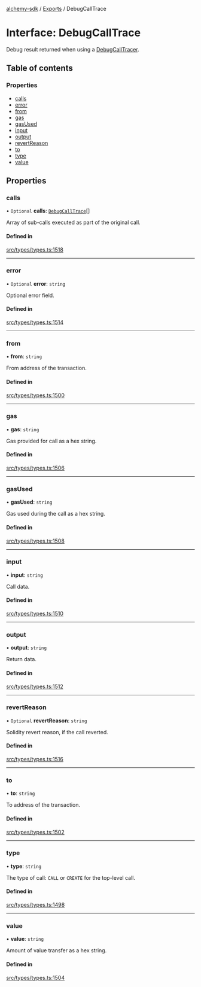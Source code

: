 [alchemy-sdk](../README.md) / [Exports](../modules.md) / DebugCallTrace

# Interface: DebugCallTrace

Debug result returned when using a [DebugCallTracer](DebugCallTracer.md).

## Table of contents

### Properties

- [calls](DebugCallTrace.md#calls)
- [error](DebugCallTrace.md#error)
- [from](DebugCallTrace.md#from)
- [gas](DebugCallTrace.md#gas)
- [gasUsed](DebugCallTrace.md#gasused)
- [input](DebugCallTrace.md#input)
- [output](DebugCallTrace.md#output)
- [revertReason](DebugCallTrace.md#revertreason)
- [to](DebugCallTrace.md#to)
- [type](DebugCallTrace.md#type)
- [value](DebugCallTrace.md#value)

## Properties

### calls

• `Optional` **calls**: [`DebugCallTrace`](DebugCallTrace.md)[]

Array of sub-calls executed as part of the original call.

#### Defined in

[src/types/types.ts:1518](https://github.com/alchemyplatform/alchemy-sdk-js/blob/44aa50c/src/types/types.ts#L1518)

___

### error

• `Optional` **error**: `string`

Optional error field.

#### Defined in

[src/types/types.ts:1514](https://github.com/alchemyplatform/alchemy-sdk-js/blob/44aa50c/src/types/types.ts#L1514)

___

### from

• **from**: `string`

From address of the transaction.

#### Defined in

[src/types/types.ts:1500](https://github.com/alchemyplatform/alchemy-sdk-js/blob/44aa50c/src/types/types.ts#L1500)

___

### gas

• **gas**: `string`

Gas provided for call as a hex string.

#### Defined in

[src/types/types.ts:1506](https://github.com/alchemyplatform/alchemy-sdk-js/blob/44aa50c/src/types/types.ts#L1506)

___

### gasUsed

• **gasUsed**: `string`

Gas used during the call as a hex string.

#### Defined in

[src/types/types.ts:1508](https://github.com/alchemyplatform/alchemy-sdk-js/blob/44aa50c/src/types/types.ts#L1508)

___

### input

• **input**: `string`

Call data.

#### Defined in

[src/types/types.ts:1510](https://github.com/alchemyplatform/alchemy-sdk-js/blob/44aa50c/src/types/types.ts#L1510)

___

### output

• **output**: `string`

Return data.

#### Defined in

[src/types/types.ts:1512](https://github.com/alchemyplatform/alchemy-sdk-js/blob/44aa50c/src/types/types.ts#L1512)

___

### revertReason

• `Optional` **revertReason**: `string`

Solidity revert reason, if the call reverted.

#### Defined in

[src/types/types.ts:1516](https://github.com/alchemyplatform/alchemy-sdk-js/blob/44aa50c/src/types/types.ts#L1516)

___

### to

• **to**: `string`

To address of the transaction.

#### Defined in

[src/types/types.ts:1502](https://github.com/alchemyplatform/alchemy-sdk-js/blob/44aa50c/src/types/types.ts#L1502)

___

### type

• **type**: `string`

The type of call: `CALL` or `CREATE` for the top-level call.

#### Defined in

[src/types/types.ts:1498](https://github.com/alchemyplatform/alchemy-sdk-js/blob/44aa50c/src/types/types.ts#L1498)

___

### value

• **value**: `string`

Amount of value transfer as a hex string.

#### Defined in

[src/types/types.ts:1504](https://github.com/alchemyplatform/alchemy-sdk-js/blob/44aa50c/src/types/types.ts#L1504)
